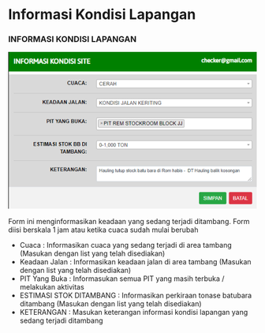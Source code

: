 # Informasi Kondisi Lapangan

### INFORMASI KONDISI LAPANGAN

![](../.gitbook/assets/Informasi-Kondisi-Lapangan.png)

Form ini menginformasikan keadaan yang sedang terjadi ditambang. Form diisi berskala 1 jam atau ketika cuaca sudah mulai berubah

* Cuaca : Informasikan cuaca yang sedang terjadi di area tambang (Masukan dengan list yang telah disediakan)
* Keadaan Jalan : Informasikan keadaan jalan di area tambang (Masukan dengan list yang telah disediakan)
* PIT Yang Buka : Informasukan semua PIT yang masih terbuka / melakukan aktivitas
* ESTIMASI STOK DITAMBANG : Informasikan perkiraan tonase batubara ditambang (Masukan dengan list yang telah disediakan)
* KETERANGAN : Masukan keterangan informasi kondisi lapangan yang sedang terjadi ditambang
